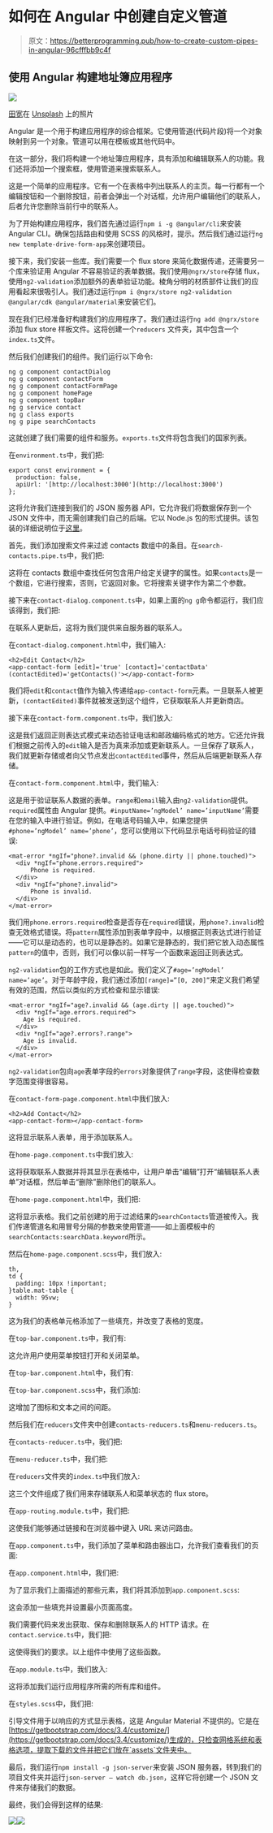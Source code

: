 # 如何在 Angular 中创建自定义管道

> 原文：<https://betterprogramming.pub/how-to-create-custom-pipes-in-angular-96cfffbb9c4f>

## 使用 Angular 构建地址簿应用程序

![](img/e8139e9ab51aaa07c1c6233eabb88351.png)

[田宽](https://unsplash.com/@realaxer?utm_source=unsplash&utm_medium=referral&utm_content=creditCopyText)在 [Unsplash](https://unsplash.com/search/photos/pipes?utm_source=unsplash&utm_medium=referral&utm_content=creditCopyText) 上的照片

Angular 是一个用于构建应用程序的综合框架。它使用管道(代码片段)将一个对象映射到另一个对象。管道可以用在模板或其他代码中。

在这一部分，我们将构建一个地址簿应用程序，具有添加和编辑联系人的功能。我们还将添加一个搜索框，使用管道来搜索联系人。

这是一个简单的应用程序。它有一个在表格中列出联系人的主页。每一行都有一个编辑按钮和一个删除按钮，前者会弹出一个对话框，允许用户编辑他们的联系人，后者允许您删除当前行中的联系人。

为了开始构建应用程序，我们首先通过运行`npm i -g @angular/cli`来安装 Angular CLI。确保包括路由和使用 SCSS 的风格时，提示。然后我们通过运行`ng new template-drive-form-app`来创建项目。

接下来，我们安装一些库。我们需要一个 flux store 来简化数据传递，还需要另一个库来验证用 Angular 不容易验证的表单数据。我们使用`@ngrx/store`存储 flux，使用`ng2-validation`添加额外的表单验证功能。棱角分明的材质部件让我们的应用看起来很吸引人。我们通过运行`npm i @ngrx/store ng2-validation @angular/cdk @angular/material`来安装它们。

现在我们已经准备好构建我们的应用程序了。我们通过运行`ng add @ngrx/store`添加 flux store 样板文件。这将创建一个`reducers` 文件夹，其中包含一个`index.ts`文件。

然后我们创建我们的组件。我们运行以下命令:

```
ng g component contactDialog
ng g component contactForm
ng g component contactFormPage
ng g component homePage
ng g component topBar
ng g service contact
ng g class exports
ng g pipe searchContacts
```

这就创建了我们需要的组件和服务。`exports.ts`文件将包含我们的国家列表。

在`environment.ts`中，我们把:

```
export const environment = {
  production: false,
  apiUrl: '[http://localhost:3000'](http://localhost:3000')
};
```

这将允许我们连接到我们的 JSON 服务器 API，它允许我们将数据保存到一个 JSON 文件中，而无需创建我们自己的后端。它以 Node.js 包的形式提供。该包装的详细说明位于[这里](https://github.com/typicode/json-server)。

首先，我们添加搜索文件来过滤 contacts 数组中的条目。在`search-contacts.pipe.ts`中，我们把:

这将在 contacts 数组中查找任何包含用户给定关键字的属性。如果`contacts`是一个数组，它进行搜索，否则，它返回对象。它将搜索关键字作为第二个参数。

接下来在`contact-dialog.component.ts`中，如果上面的`ng g`命令都运行，我们应该得到，我们把:

在联系人更新后，这将为我们提供来自服务器的联系人。

在`contact-dialog.component.html`中，我们输入:

```
<h2>Edit Contact</h2>
<app-contact-form [edit]='true' [contact]='contactData' (contactEdited)='getContacts()'></app-contact-form>
```

我们将`edit`和`contact`值作为输入传递给`app-contact-form`元素。一旦联系人被更新，`(contactEdited)`事件就被发送到这个组件，它获取联系人并更新商店。

接下来在`contact-form.component.ts`中，我们放入:

这是我们返回正则表达式模式来动态验证电话和邮政编码格式的地方。它还允许我们根据之前传入的`edit`输入是否为真来添加或更新联系人。一旦保存了联系人，我们就更新存储或者向父节点发出`contactEdited`事件，然后从后端更新联系人存储。

在`contact-form.component.html`中，我们输入:

这是用于验证联系人数据的表单。`range`和`email`输入由`ng2-validation`提供。`required`属性由 Angular 提供。`#inputName=’ngModel’ name=’inputName’`需要在您的输入中进行验证。例如，在电话号码输入中，如果您提供`#phone=’ngModel’ name=’phone’`，您可以使用以下代码显示电话号码验证的错误:

```
<mat-error *ngIf="phone?.invalid && (phone.dirty || phone.touched)">
  <div *ngIf="phone.errors.required">
      Phone is required.
  </div>
  <div *ngIf="phone?.invalid">
      Phone is invalid.
  </div>
</mat-error>
```

我们用`phone.errors.required`检查是否存在`required`错误，用`phone?.invalid`检查无效格式错误。将`pattern`属性添加到表单字段中，以根据正则表达式进行验证——它可以是动态的，也可以是静态的。如果它是静态的，我们把它放入动态属性`pattern`的值中，否则，我们可以像以前一样写一个函数来返回正则表达式。

`ng2-validation`包的工作方式也是如此。我们定义了`#age=’ngModel’ name=’age’`。对于年龄字段，我们通过添加`[range]=”[0, 200]”`来定义我们希望有效的范围，然后以类似的方式检查和显示错误:

```
<mat-error *ngIf="age?.invalid && (age.dirty || age.touched)">
  <div *ngIf="age.errors.required">
    Age is required.
  </div>
  <div *ngIf="age?.errors?.range">
    Age is invalid.
  </div>
</mat-error>
```

`ng2-validation`包向`age`表单字段的`errors`对象提供了`range`字段，这使得检查数字范围变得很容易。

在`contact-form-page.component.html`中我们放入:

```
<h2>Add Contact</h2>
<app-contact-form></app-contact-form>
```

这将显示联系人表单，用于添加联系人。

在`home-page.component.ts`中我们放入:

这将获取联系人数据并将其显示在表格中，让用户单击“编辑”打开“编辑联系人表单”对话框，然后单击“删除”删除他们的联系人。

在`home-page.component.html`中，我们把:

这将显示表格。我们之前创建的用于过滤结果的`searchContacts`管道被传入。我们传递管道名和用冒号分隔的参数来使用管道——如上面模板中的`searchContacts:searchData.keyword`所示。

然后在`home-page.component.scss`中，我们放入:

```
th,
td {
  padding: 10px !important;
}table.mat-table {
  width: 95vw;
}
```

这为我们的表格单元格添加了一些填充，并改变了表格的宽度。

在`top-bar.component.ts`中，我们有:

这允许用户使用菜单按钮打开和关闭菜单。

在`top-bar.component.html`中，我们有:

在`top-bar.component.scss`中，我们添加:

这增加了图标和文本之间的间距。

然后我们在`reducers`文件夹中创建`contacts-reducers.ts`和`menu-reducers.ts`。

在`contacts-reducer.ts`中，我们把:

在`menu-reducer.ts`中，我们把:

在`reducers`文件夹的`index.ts`中我们放入:

这三个文件组成了我们用来存储联系人和菜单状态的 flux store。

在`app-routing.module.ts`中，我们把:

这使我们能够通过链接和在浏览器中键入 URL 来访问路由。

在`app.component.ts`中，我们添加了菜单和路由器出口，允许我们查看我们的页面:

在`app.component.html`中，我们把:

为了显示我们上面描述的那些元素，我们将其添加到`app.component.scss`:

这会添加一些填充并设置最小页面高度。

我们需要代码来发出获取、保存和删除联系人的 HTTP 请求。在`contact.service.ts`中，我们把:

这使得我们的要求。以上组件中使用了这些函数。

在`app.module.ts`中，我们放入:

这将添加我们运行应用程序所需的所有库和组件。

在`styles.scss`中，我们把:

引导文件用于以响应的方式显示表格，这是 Angular Material 不提供的。它是在[https://getbootstrap.com/docs/3.4/customize/](https://getbootstrap.com/docs/3.4/customize/)生成的，只检查网格系统和表格选项，提取下载的文件并把它们放在`assets`文件夹中。

最后，我们运行`npm install -g json-server`来安装 JSON 服务器，转到我们的项目文件夹并运行`json-server — watch db.json`，这样它将创建一个 JSON 文件来存储我们的数据。

最终，我们会得到这样的结果:

![](img/1d1f49aaca810339b159b3b33454c86a.png)![](img/208440665ac56200b455e918a1f15e51.png)